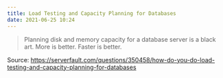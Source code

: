 ```yaml
---
title: Load Testing and Capacity Planning for Databases
date: 2021-06-25 10:24
---
```


> Planning disk and memory capacity for a database server is a black art. More
> is better. Faster is better.

Source: https://serverfault.com/questions/350458/how-do-you-do-load-testing-and-capacity-planning-for-databases

